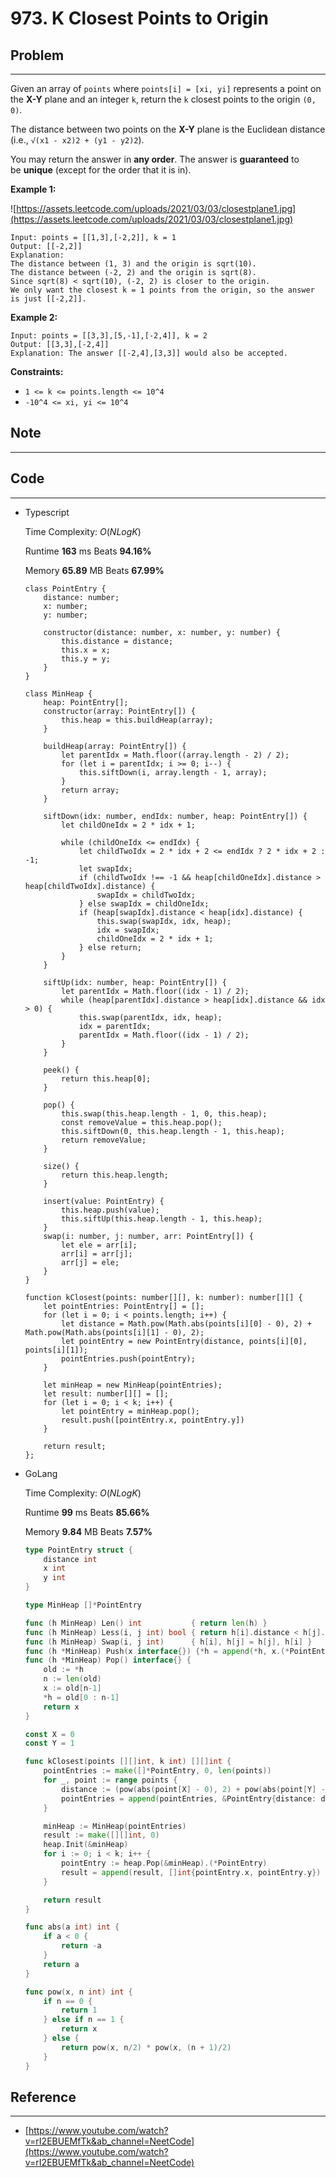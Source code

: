 # 973. K Closest Points to Origin

## Problem

---

Given an array of `points` where `points[i] = [xi, yi]` represents a point on the **X-Y** plane and an integer `k`, return the `k` closest points to the origin `(0, 0)`.

The distance between two points on the **X-Y** plane is the Euclidean distance (i.e., `√(x1 - x2)2 + (y1 - y2)2`).

You may return the answer in **any order**. The answer is **guaranteed** to be **unique** (except for the order that it is in).

**Example 1:**

![https://assets.leetcode.com/uploads/2021/03/03/closestplane1.jpg](https://assets.leetcode.com/uploads/2021/03/03/closestplane1.jpg)

```
Input: points = [[1,3],[-2,2]], k = 1
Output: [[-2,2]]
Explanation:
The distance between (1, 3) and the origin is sqrt(10).
The distance between (-2, 2) and the origin is sqrt(8).
Since sqrt(8) < sqrt(10), (-2, 2) is closer to the origin.
We only want the closest k = 1 points from the origin, so the answer is just [[-2,2]].

```

**Example 2:**

```
Input: points = [[3,3],[5,-1],[-2,4]], k = 2
Output: [[3,3],[-2,4]]
Explanation: The answer [[-2,4],[3,3]] would also be accepted.

```

**Constraints:**

- `1 <= k <= points.length <= 10^4`
- `-10^4 <= xi, yi <= 10^4`

## Note

---

## Code

---

- Typescript
    
    Time Complexity: *O*(*NLogK*)
    
    Runtime **163** ms Beats **94.16%**
    
    Memory **65.89** MB Beats **67.99%**
    
    ```tsx
    class PointEntry {
        distance: number;
        x: number;
        y: number;
    
        constructor(distance: number, x: number, y: number) {
            this.distance = distance;
            this.x = x;
            this.y = y;
        }
    }
    
    class MinHeap {
        heap: PointEntry[];
        constructor(array: PointEntry[]) {
            this.heap = this.buildHeap(array);
        }
    
        buildHeap(array: PointEntry[]) {
            let parentIdx = Math.floor((array.length - 2) / 2);
            for (let i = parentIdx; i >= 0; i--) {
                this.siftDown(i, array.length - 1, array);
            }
            return array;
        }
    
        siftDown(idx: number, endIdx: number, heap: PointEntry[]) {
            let childOneIdx = 2 * idx + 1;
    
            while (childOneIdx <= endIdx) {
                let childTwoIdx = 2 * idx + 2 <= endIdx ? 2 * idx + 2 : -1;
                let swapIdx;
                if (childTwoIdx !== -1 && heap[childOneIdx].distance > heap[childTwoIdx].distance) {
                    swapIdx = childTwoIdx;
                } else swapIdx = childOneIdx;
                if (heap[swapIdx].distance < heap[idx].distance) {
                    this.swap(swapIdx, idx, heap);
                    idx = swapIdx;
                    childOneIdx = 2 * idx + 1;
                } else return;
            }
        }
    
        siftUp(idx: number, heap: PointEntry[]) {
            let parentIdx = Math.floor((idx - 1) / 2);
            while (heap[parentIdx].distance > heap[idx].distance && idx > 0) {
                this.swap(parentIdx, idx, heap);
                idx = parentIdx;
                parentIdx = Math.floor((idx - 1) / 2);
            }
        }
    
        peek() {
            return this.heap[0];
        }
    
        pop() {
            this.swap(this.heap.length - 1, 0, this.heap);
            const removeValue = this.heap.pop();
            this.siftDown(0, this.heap.length - 1, this.heap);
            return removeValue;
        }
    
        size() {
            return this.heap.length;
        }
    
        insert(value: PointEntry) {
            this.heap.push(value);
            this.siftUp(this.heap.length - 1, this.heap);
        }
        swap(i: number, j: number, arr: PointEntry[]) {
            let ele = arr[i];
            arr[i] = arr[j];
            arr[j] = ele;
        }
    }
    
    function kClosest(points: number[][], k: number): number[][] {
        let pointEntries: PointEntry[] = [];
        for (let i = 0; i < points.length; i++) {
            let distance = Math.pow(Math.abs(points[i][0] - 0), 2) + Math.pow(Math.abs(points[i][1] - 0), 2);
            let pointEntry = new PointEntry(distance, points[i][0], points[i][1]);
            pointEntries.push(pointEntry);
        }
    
        let minHeap = new MinHeap(pointEntries);
        let result: number[][] = [];
        for (let i = 0; i < k; i++) {
            let pointEntry = minHeap.pop();
            result.push([pointEntry.x, pointEntry.y])
        }
    
        return result;
    };
    ```
    

- GoLang
    
    Time Complexity: *O*(*NLogK*)
    
    Runtime **99** ms Beats **85.66%**
    
    Memory **9.84** MB Beats **7.57%**
    
    ```go
    type PointEntry struct {
        distance int
        x int
        y int
    }
    
    type MinHeap []*PointEntry
    
    func (h MinHeap) Len() int           { return len(h) }
    func (h MinHeap) Less(i, j int) bool { return h[i].distance < h[j].distance }
    func (h MinHeap) Swap(i, j int)      { h[i], h[j] = h[j], h[i] }
    func (h *MinHeap) Push(x interface{}) {*h = append(*h, x.(*PointEntry))}
    func (h *MinHeap) Pop() interface{} {
    	old := *h
    	n := len(old)
    	x := old[n-1]
    	*h = old[0 : n-1]
    	return x
    }
    
    const X = 0
    const Y = 1
    
    func kClosest(points [][]int, k int) [][]int {
        pointEntries := make([]*PointEntry, 0, len(points))
        for _, point := range points {
            distance := (pow(abs(point[X] - 0), 2) + pow(abs(point[Y] - 0), 2))
            pointEntries = append(pointEntries, &PointEntry{distance: distance, x: point[X], y: point[Y]})
        }
    
        minHeap := MinHeap(pointEntries)
        result := make([][]int, 0)
        heap.Init(&minHeap)
        for i := 0; i < k; i++ {
            pointEntry := heap.Pop(&minHeap).(*PointEntry)
            result = append(result, []int{pointEntry.x, pointEntry.y})
        }
    
        return result
    }
    
    func abs(a int) int {
        if a < 0 {
            return -a
        }
        return a
    }
    
    func pow(x, n int) int {
        if n == 0 {
            return 1
        } else if n == 1 {
            return x
        } else {
            return pow(x, n/2) * pow(x, (n + 1)/2)
        }
    }
    ```
    

## Reference

---

- [https://www.youtube.com/watch?v=rI2EBUEMfTk&ab_channel=NeetCode](https://www.youtube.com/watch?v=rI2EBUEMfTk&ab_channel=NeetCode)